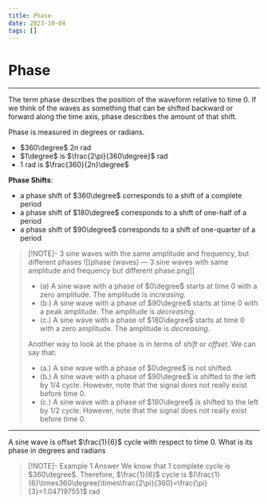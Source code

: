 ```yaml
---
title: Phase
date: 2023-10-04
tags: []
---
```


# Phase

---

The term phase describes the position of the waveform relative to time 0. If we think of the waves as something that can be shifted backward or forward along the time axis, phase describes the amount of that shift.

Phase is measured in degrees or radians.

- $360\degree$ $2n$ rad
- $1\degree$ is $\frac{2\pi}{360\degree}$ rad
- $1$ rad is $\frac{360}{2n}\degree$

**Phase Shifts**:

- a phase shift of $360\degree$ corresponds to a shift of a complete period
- a phase shift of $180\degree$ corresponds to a shift of one-half of a period
- a phase shift of $90\degree$ corresponds to a shift of one-quarter of a period

> [!NOTE]- 3 sine waves with the same amplitude and frequency, but different phases
> ![[phase (waves) — 3 sine waves with same amplitude and frequency but different phase.png]]
> 
> - (a) A sine wave with a phase of $0\degree$ starts at time 0 with a zero amplitude. The amplitude is _increasing_.
> - (b.) A sine wave with a phase of $90\degree$ starts at time 0 with a peak amplitude. The amplitude is _decreasing_.
> - (c.) A sine wave with a phase of $180\degree$ starts at time 0 with a zero amplitude. The amplitude is _decreasing_.
> 
> Another way to look at the phase is in terms of _shift_ or _offset_. We can say that:
> 
> - (a.) A sine wave with a phase of $0\degree$ is not shifted.
> - (b.) A sine wave with a phase of $90\degree$ is shifted to the left by 1/4 cycle. However, note that the signal does not really exist before time 0.
> - (c.) A sine wave with a phase of $180\degree$ is shifted to the left by 1/2 cycle. However, note that the signal does not really exist before time 0.

---

A sine wave is offset $\frac{1}{6}$ cycle with respect to time 0. What is its phase in degrees and radians

> [!NOTE]- Example 1 Answer
> We know that 1 complete cycle is $360\degree$. Therefore, $\frac{1}{6}$ cycle is $(\frac{1}{6}\times360\degree)\times\frac{2\pi}{360}=\frac{\pi}{3}=1.047197551$ rad
